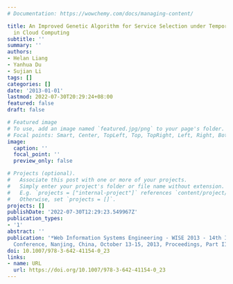 ```yaml
---
# Documentation: https://wowchemy.com/docs/managing-content/

title: An Improved Genetic Algorithm for Service Selection under Temporal Constraints
  in Cloud Computing
subtitle: ''
summary: ''
authors:
- Helan Liang
- Yanhua Du
- Sujian Li
tags: []
categories: []
date: '2013-01-01'
lastmod: 2022-07-30T20:29:24+08:00
featured: false
draft: false

# Featured image
# To use, add an image named `featured.jpg/png` to your page's folder.
# Focal points: Smart, Center, TopLeft, Top, TopRight, Left, Right, BottomLeft, Bottom, BottomRight.
image:
  caption: ''
  focal_point: ''
  preview_only: false

# Projects (optional).
#   Associate this post with one or more of your projects.
#   Simply enter your project's folder or file name without extension.
#   E.g. `projects = ["internal-project"]` references `content/project/deep-learning/index.md`.
#   Otherwise, set `projects = []`.
projects: []
publishDate: '2022-07-30T12:29:23.549967Z'
publication_types:
- '1'
abstract: ''
publication: '*Web Information Systems Engineering - WISE 2013 - 14th International
  Conference, Nanjing, China, October 13-15, 2013, Proceedings, Part II*'
doi: 10.1007/978-3-642-41154-0_23
links:
- name: URL
  url: https://doi.org/10.1007/978-3-642-41154-0_23
---
```

